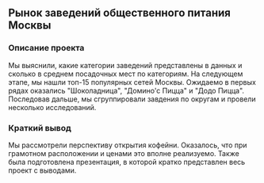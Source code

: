 ## Рынок заведений общественного питания Москвы
### Описание проекта
Мы выяснили, какие категории заведений представлены в данных и сколько в среднем посадочных мест по категориям. На следующем этапе, мы нашли топ-15 популярных сетей Москвы. Ожидаемо в первых рядах оказались "Шоколадница", "Домино'с Пицца" и "Додо Пицца". Последовав дальше, мы сгруппировали завдения по округам и провели несколько исследований.
### Краткий вывод
Мы рассмотрели перспективу открытия кофейни. Оказалось, что при грамотном расположении и ценами это вполне реализуемо. Также была подготовлена презентация, в которой кратко представлен весь проект с выводами.
